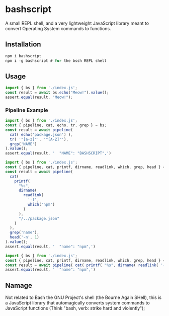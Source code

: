 # bashscript
A small REPL shell, and a very lightweight JavaScript library meant to convert Operating System commands to functions.

## Installation

```JavaScript
npm i bashscript
npm i -g bashscript # for the bssh REPL shell
```

## Usage

```JavaScript
import { bs } from './index.js';
const result = await bs.echo("Meow!").value();
assert.equal(result, "Meow!");
```

### Pipeline Example

```JavaScript
import { bs } from './index.js';
const { pipeline, cat, echo, tr, grep } = bs;
const result = await pipeline(
  cat( echo('package.json') ),
  tr( '"[a-z]"', '"[A-Z]"'),
  grep('NAME')
).value();
assert.equal(result, '  "NAME": "BASHSCRIPT",')
```

```JavaScript
import { bs } from './index.js';
const { pipeline, cat, printf, dirname, readlink, which, grep, head } = bs;
const result = await pipeline(
  cat(
    printf(
      "%s",
      dirname(
        readlink(
          '-f',
          which('npm')
        )
      ),
      "/../package.json"
    )
  ),
  grep('name'),
  head('-n', 1)
).value();
assert.equal(result, '  "name": "npm",')
```

```JavaScript
import { bs } from './index.js';
const { pipeline, cat, printf, dirname, readlink, which, grep, head } = bs;
const result = await pipeline( cat( printf( "%s", dirname( readlink( '-f', which('npm') ) ), "/../package.json" ) ), grep('name'), head('-n', 1) ).value();
assert.equal(result, '  "name": "npm",')
```

## Namage
Not related to Bash the GNU Project's shell (the Bourne Again SHell), this is a JavaScript library that automagically converts system commands to JavaScript functions (Think "bash, verb: strike hard and violently");
